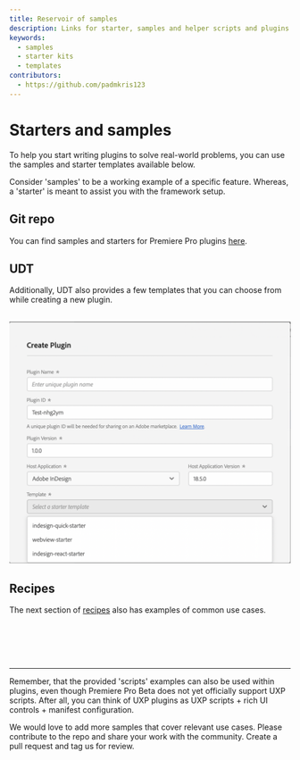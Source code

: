 ```yaml
---
title: Reservoir of samples
description: Links for starter, samples and helper scripts and plugins
keywords:
  - samples
  - starter kits
  - templates
contributors:
  - https://github.com/padmkris123
---
```


# Starters and samples

To help you start writing <!--scripts and -->plugins to solve real-world problems, you can use the samples and starter templates available below.

Consider 'samples' to be a working example of a specific feature. Whereas, a 'starter' is meant to assist you with the framework setup.

## Git repo

You can find samples and starters for Premiere Pro plugins [here](https://github.com/AdobeDocs/uxp-premiere-pro-samples).

## UDT

Additionally, UDT also provides a few templates that you can choose from while creating a new plugin. <br></br>

![Templates in UDT](create-plugin-template.png)

## Recipes

The next section of [recipes](../recipes/) also has examples of common use cases.

<br></br> <br></br>

---

Remember, that the provided 'scripts' examples can also be used within plugins, even though Premiere Pro Beta does not yet officially support UXP scripts. After all, you can think of UXP plugins as UXP scripts + rich UI controls + manifest configuration.

We would love to add more samples that cover relevant use cases. Please contribute to the repo and share your work with the community. Create a pull request and tag us for review.
